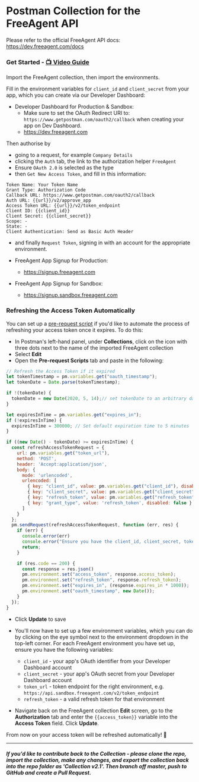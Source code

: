 # Postman Collection for the FreeAgent API

Please refer to the official FreeAgent API docs:
https://dev.freeagent.com/docs

### Get Started - [📺 Video Guide](https://youtu.be/2M182E9Jtmo)

Import the FreeAgent collection, then import the environments.

Fill in the environment variables for `client_id` and `client_secret` from your app, which you can create via our Developer Dashboard:


- Developer Dashboard for Production & Sandbox: 
  - Make sure to set the OAuth Redirect URI to: `https://www.getpostman.com/oauth2/callback` when creating your app on Dev Dashboard.
  - https://dev.freeagent.com


Then authorise by
- going to a request, for example `Company Details`
- clicking the `Auth` tab, the link to the authorization helper `FreeAgent`
- Ensure `OAuth 2.0` is selected as the type
- then `Get New Access Token`, and fill in this information:
```
Token Name: Your Token Name
Grant Type: Authorization Code
Callback URL: https://www.getpostman.com/oauth2/callback
Auth URL: {{url}}/v2/approve_app
Access Token URL: {{url}}/v2/token_endpoint
Client ID: {{client_id}}
Client Secret: {{client_secret}}
Scope: -
State: -
Client Authentication: Send as Basic Auth Header
```

- and finally `Request Token`, signing in with an account for the appropriate environment.


- FreeAgent App Signup for Production:
  - https://signup.freeagent.com

- FreeAgent App Signup for Sandbox:
  - https://signup.sandbox.freeagent.com

### Refreshing the Access Token Automatically

You can set up a [pre-request script](https://learning.postman.com/docs/postman/scripts/pre-request-scripts/) if you'd like to automate the process of refreshing your access token once it expires. To do this:

- In Postman's left-hand panel, under **Collections**, click on the icon with three dots next to the name of the imported FreeAgent collection
- Select **Edit**
- Open the **Pre-request Scripts** tab and paste in the following:

```javascript
// Refresh the Access Token if it expired
let tokenTimestamp = pm.variables.get("oauth_timestamp");
let tokenDate = Date.parse(tokenTimestamp);

if !(tokenDate) {
  tokenDate = new Date(2020, 5, 14);// set tokenDate to an arbitrary date in the past to ensure token is refreshed if the "oauth_timestamp" variable isn't set
}

let expiresInTime = pm.variables.get("expires_in");
if (!expiresInTime) {
  expiresInTime = 300000; // Set default expiration time to 5 minutes
}

if ((new Date() - tokenDate) >= expiresInTime) {
  const refreshAccessTokenRequest = {
    url: pm.variables.get("token_url"),
    method: 'POST',
    header: 'Accept:application/json',
    body: {
      mode: 'urlencoded',
      urlencoded: [
        { key: "client_id", value: pm.variables.get("client_id"), disabled: false },
        { key: "client_secret", value: pm.variables.get("client_secret"), disabled: false },
        { key: "refresh_token", value: pm.variables.get("refresh_token"), disabled: false },
        { key: "grant_type", value: 'refresh_token', disabled: false }
      ]
    }
  };
  pm.sendRequest(refreshAccessTokenRequest, function (err, res) {
    if (err) {
      console.error(err)
      console.error("Ensure you have the client_id, client_secret, token_url and refresh_token set as environment variables.")
      return;
    }

    if (res.code == 200) {
      const response = res.json()
      pm.environment.set("access_token", response.access_token);
      pm.environment.set("refresh_token", response.refresh_token);
      pm.environment.set("expires_in", (response.expires_in * 1000));
      pm.environment.set("oauth_timestamp", new Date());
    }
  });
}
```
- Click **Update** to save
- You'll now have to set up a few environment variables, which you can do by clicking on the eye symbol next to the
environment dropdown in the top-left corner. For each FreeAgent environment you have set up, ensure you have the following variables:

  - `client_id` - your app's OAuth identifier from your Developer Dashboard account
  - `client_secret` - your app's OAuth secret from your Developer Dashboard account
  - `token_url` - token endpoint for the right environment, e.g. `https://api.sandbox.freeagent.com/v2/token_endpoint`
  - `refresh_token` - a valid refresh token for that environment

- Navigate back on the FreeAgent collection **Edit** screen, go to the **Authorization** tab and enter the `{{access_token}}` variable into the **Access Token** field. Click **Update**.

From now on your access token will be refreshed automatically! 🎉

----
##### If you'd like to contribute back to the Collection - please clone the repo, import the collection, make any changes, and export the collection back into the repo folder as 'Collection v2.1'. Then branch off master, push to GitHub and create a Pull Request.
